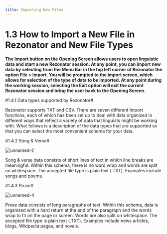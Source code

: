 ```yaml
---
title: Importing New Files
---
```

1.3 How to Import a New File in Rezonator and New File Types
=====
**The Import button on the Opening Screen allows users to open linguistic data and start a new Rezonator session.
At any point, you can import new data by selecting from the Menu Bar in the top left corner of Rezonator the option File > Import. You will be prompted to the import screen, which allows for selection of the type of data to be imported.
At any point during the working session, selecting the Exit option will exit the current Rezonator session and bring the user back to the Opening Screen.**

#1.4.1	Data types supported by Rezonator#

Rezonator supports TXT and CSV. There are seven different Import functions, each of which has been set up to deal with data organized in different ways that reflect a variety of data that linguists might be working with. What follows is a description of the data types that are supported so that you can select the most convenient schema for your data.

#1.4.2	Song & Verse#

![unnamed-2](https://user-images.githubusercontent.com/77072787/130712131-fde4cec2-e73c-4e27-ae4e-68e3e959ae09.png)

Song & verse data consists of short lines of text in which line breaks are meaningful. Within this schema, there is no word wrap and words are split on whitespace. The accepted file type is plain text (.TXT). Examples include songs and poems. 

#1.4.3	Prose#

![unnamed-4](https://user-images.githubusercontent.com/77072787/130712316-fc06a8f8-e85c-44cd-9fe2-697827c68490.png)

Prose data consists of long paragraphs of text. Within this schema, data is organized with a hard return at the end of the paragraph and the words wrap to fit on the page or screen. Words are also split on whitespace. The accepted file type is plain text (.TXT). Examples include news articles, blogs, Wikipedia pages, and novels.  

